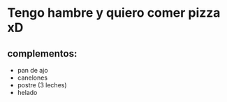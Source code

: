 # Tengo hambre y quiero comer pizza xD
## complementos:
* pan de ajo
* canelones
* postre (3 leches)
* helado 